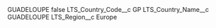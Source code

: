 <?xml version="1.0" encoding="UTF-8"?>
<CustomMetadata xmlns="http://soap.sforce.com/2006/04/metadata" xmlns:xsi="http://www.w3.org/2001/XMLSchema-instance" xmlns:xsd="http://www.w3.org/2001/XMLSchema">
    <label>GUADELOUPE</label>
    <protected>false</protected>
    <values>
        <field>LTS_Country_Code__c</field>
        <value xsi:type="xsd:string">GP</value>
    </values>
    <values>
        <field>LTS_Country_Name__c</field>
        <value xsi:type="xsd:string">GUADELOUPE</value>
    </values>
    <values>
        <field>LTS_Region__c</field>
        <value xsi:type="xsd:string">Europe</value>
    </values>
</CustomMetadata>
